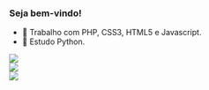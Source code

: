 ### Seja bem-vindo!


- 🔭 Trabalho com PHP, CSS3, HTML5 e Javascript.
- 🌱 Estudo Python.


<div>
  <img src="https://github-readme-stats.vercel.app/api?username=alex-sandro&theme=tokyonight">
</div>

<div>
  <img src="https://github-readme-stats.vercel.app/api/top-langs/?username=alex-sandro&theme=tokyonight">
</div>

<div>
  <a href="https://www.linkedin.com/in/alexssoliveira/">
    <img src="https://img.shields.io/badge/LinkedIn-0077B5?style=for-the-badge&logo=linkedin&logoColor=white">
  </a>
</div>

